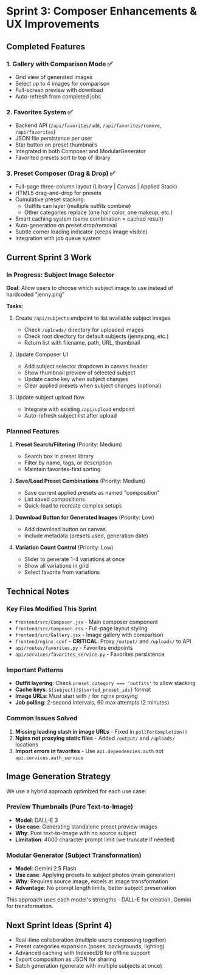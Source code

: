 # Sprint 3: Composer Enhancements & UX Improvements

## Completed Features

### 1. Gallery with Comparison Mode ✅
- Grid view of generated images
- Select up to 4 images for comparison
- Full-screen preview with download
- Auto-refresh from completed jobs

### 2. Favorites System ✅
- Backend API (`/api/favorites/add`, `/api/favorites/remove`, `/api/favorites`)
- JSON file persistence per user
- Star button on preset thumbnails
- Integrated in both Composer and ModularGenerator
- Favorited presets sort to top of library

### 3. Preset Composer (Drag & Drop) ✅
- Full-page three-column layout (Library | Canvas | Applied Stack)
- HTML5 drag-and-drop for presets
- Cumulative preset stacking:
  - Outfits can layer (multiple outfits combine)
  - Other categories replace (one hair color, one makeup, etc.)
- Smart caching system (same combination = cached result)
- Auto-generation on preset drop/removal
- Subtle corner loading indicator (keeps image visible)
- Integration with job queue system

## Current Sprint 3 Work

### In Progress: Subject Image Selector
**Goal**: Allow users to choose which subject image to use instead of hardcoded "jenny.png"

**Tasks**:
1. Create `/api/subjects` endpoint to list available subject images
   - Check `/uploads/` directory for uploaded images
   - Check root directory for default subjects (jenny.png, etc.)
   - Return list with filename, path, URL, thumbnail

2. Update Composer UI
   - Add subject selector dropdown in canvas header
   - Show thumbnail preview of selected subject
   - Update cache key when subject changes
   - Clear applied presets when subject changes (optional)

3. Update subject upload flow
   - Integrate with existing `/api/upload` endpoint
   - Auto-refresh subject list after upload

### Planned Features

1. **Preset Search/Filtering** (Priority: Medium)
   - Search box in preset library
   - Filter by name, tags, or description
   - Maintain favorites-first sorting

2. **Save/Load Preset Combinations** (Priority: Medium)
   - Save current applied presets as named "composition"
   - List saved compositions
   - Quick-load to recreate complex setups

3. **Download Button for Generated Images** (Priority: Low)
   - Add download button on canvas
   - Include metadata (presets used, generation date)

4. **Variation Count Control** (Priority: Low)
   - Slider to generate 1-4 variations at once
   - Show all variations in grid
   - Select favorite from variations

## Technical Notes

### Key Files Modified This Sprint
- `frontend/src/Composer.jsx` - Main composer component
- `frontend/src/Composer.css` - Full-page layout styling
- `frontend/src/Gallery.jsx` - Image gallery with comparison
- `frontend/nginx.conf` - **CRITICAL**: Proxy `/output/` and `/uploads/` to API
- `api/routes/favorites.py` - Favorites endpoints
- `api/services/favorites_service.py` - Favorites persistence

### Important Patterns
- **Outfit layering**: Check `preset.category === 'outfits'` to allow stacking
- **Cache keys**: `${subject}|${sorted_preset_ids}` format
- **Image URLs**: Must start with `/` for nginx proxying
- **Job polling**: 2-second intervals, 60 max attempts (2 minutes)

### Common Issues Solved
1. **Missing leading slash in image URLs** - Fixed in `pollForCompletion()`
2. **Nginx not proxying static files** - Added `/output/` and `/uploads/` locations
3. **Import errors in favorites** - Use `api.dependencies.auth` not `api.services.auth_service`

## Image Generation Strategy

We use a hybrid approach optimized for each use case:

### Preview Thumbnails (Pure Text-to-Image)
- **Model**: DALL-E 3
- **Use case**: Generating standalone preset preview images
- **Why**: Pure text-to-image with no source subject
- **Limitation**: 4000 character prompt limit (we truncate if needed)

### Modular Generator (Subject Transformation)
- **Model**: Gemini 2.5 Flash
- **Use case**: Applying presets to subject photos (main generation)
- **Why**: Requires source image, excels at image transformation
- **Advantage**: No prompt length limits, better subject preservation

This approach uses each model's strengths - DALL-E for creation, Gemini for transformation.

## Next Sprint Ideas (Sprint 4)

- Real-time collaboration (multiple users composing together)
- Preset categories expansion (poses, backgrounds, lighting)
- Advanced caching with IndexedDB for offline support
- Export composition as JSON for sharing
- Batch generation (generate with multiple subjects at once)
